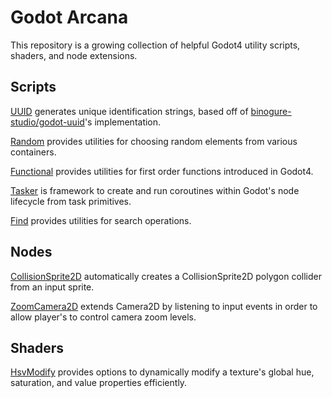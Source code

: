 # Godot Arcana

This repository is a growing collection of helpful Godot4 utility scripts, shaders, and node extensions.

## Scripts
[UUID](scripts/uuid.gd) generates unique identification strings, based off of [binogure-studio/godot-uuid](https://github.com/binogure-studio/godot-uuid)'s implementation.

[Random](scripts/random.gd) provides utilities for choosing random elements from various containers.

[Functional](scripts/functional.gd) provides utilities for first order functions introduced in Godot4.

[Tasker](scripts/tasker) is framework to create and run coroutines within Godot's node lifecycle from task primitives.

[Find](scripts/find.gd) provides utilities for search operations.


## Nodes

[CollisionSprite2D](nodes/collision_sprite_2d.gd) automatically creates a CollisionSprite2D polygon collider from an input sprite.

[ZoomCamera2D](nodes/zoom_camera_2d.gd) extends Camera2D by listening to input events in order to allow player's to control camera zoom levels.


## Shaders

[HsvModify](shaders/hsv_modify.gdshader) provides options to dynamically modify a texture's global hue, saturation, and value properties efficiently.

